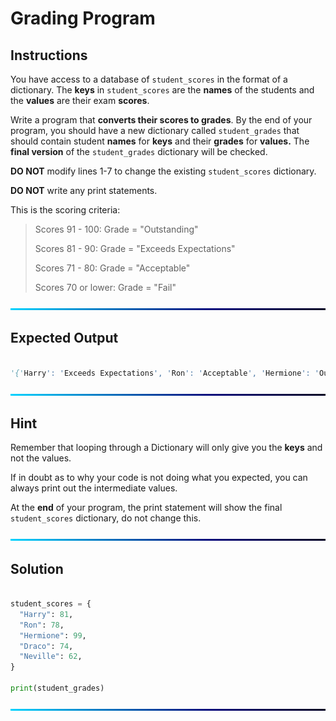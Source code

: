 # Grading Program

## Instructions

You have access to a database of `student_scores` in the format of a dictionary. The **keys** in `student_scores` are the **names** of the students and the **values** are their exam **scores**.

Write a program that **converts their scores to grades**. By the end of your program, you should have a new dictionary called `student_grades` that should contain student **names** for **keys** and their **grades** for **values.** The **final version** of the `student_grades` dictionary will be checked.

**DO NOT** modify lines 1-7 to change the existing `student_scores` dictionary.

**DO NOT** write any print statements.

This is the scoring criteria:

> Scores 91 - 100: Grade = "Outstanding"
>
> Scores 81 - 90: Grade = "Exceeds Expectations"
>
> Scores 71 - 80: Grade = "Acceptable"
>
> Scores 70 or lower: Grade = "Fail"

![Line](https://github.com/fismael21/fismael21/blob/main/img/Line.png)

## Expected Output

```python

'{'Harry': 'Exceeds Expectations', 'Ron': 'Acceptable', 'Hermione': 'Outstanding', 'Draco': 'Acceptable', 'Neville': 'Fail'}'

```

![Line](https://github.com/fismael21/fismael21/blob/main/img/Line.png)

## Hint

Remember that looping through a Dictionary will only give you the **keys** and not the values.

If in doubt as to why your code is not doing what you expected, you can always print out the intermediate values.

At the **end** of your program, the print statement will show the final `student_scores` dictionary, do not change this.

![Line](https://github.com/fismael21/fismael21/blob/main/img/Line.png)

## Solution

```python

student_scores = {
  "Harry": 81,
  "Ron": 78,
  "Hermione": 99,
  "Draco": 74,
  "Neville": 62,
}

print(student_grades)

```

![Line](https://github.com/fismael21/fismael21/blob/main/img/Line.png)
